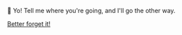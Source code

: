 🦝 Yo! Tell me where you're going, and I'll go the other way.

[Better forget it!](https://youtu.be/JkRKT6T0QLg)
